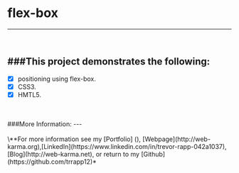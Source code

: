 # flex-box
---
<br/>

###This project demonstrates the following:
---

- [x] positioning using flex-box.
- [x] CSS3.
- [x] HMTL5.
<br/>
<br/>
###More Information:
---
<br/>
<br/>
\**For more information see my [Portfolio] (), [Webpage](http://web-karma.org),[LinkedIn](https://www.linkedin.com/in/trevor-rapp-042a1037), [Blog](http://web-karma.net), or return to my [Github](https://github.com/trrapp12)*
